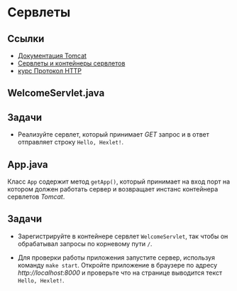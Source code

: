 # Сервлеты

## Ссылки

* [Документация Tomcat](http://tomcat.apache.org/tomcat-8.5-doc/api/index.html)
* [Сервлеты и контейнеры сервлетов](https://www.baeldung.com/java-servlets-containers-intro)
* [курс Протокол HTTP](https://ru.hexlet.io/courses/http_protocol)

## WelcomeServlet.java

## Задачи

* Реализуйте сервлет, который принимает *GET* запрос и в ответ отправляет строку `Hello, Hexlet!`.

## App.java

Класс `App` содержит метод `getApp()`, который принимает на вход порт на котором должен работать сервер и возвращает инстанс контейнера сервлетов *Tomcat*.

## Задачи

* Зарегистрируйте в контейнере сервлет `WelcomeServlet`, так чтобы он обрабатывал запросы по корневому пути `/`.

* Для проверки работы приложения запустите сервер, используя команду `make start`. Откройте приложение в браузере по адресу *http://localhost:8000* и проверьте что на странице выводится текст `Hello, Hexlet!`.
